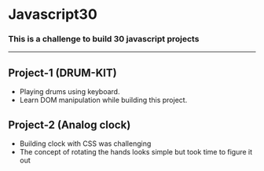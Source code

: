 # Javascript30

### This is a challenge to build 30 javascript projects

---

## Project-1 (DRUM-KIT)

- Playing drums using keyboard.
- Learn DOM manipulation while building this project.

## Project-2 (Analog clock)

- Building clock with CSS was challenging
- The concept of rotating the hands looks simple but took time to figure it out
